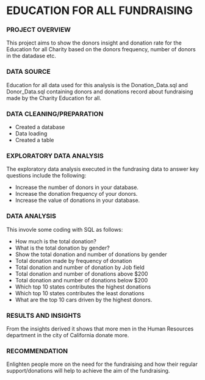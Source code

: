 # EDUCATION FOR ALL FUNDRAISING

### PROJECT OVERVIEW

This project aims to show the donors insight and donation rate for the Education for all Charity based on the donors frequency, number of donors in the datadase etc.

### DATA SOURCE

Education for all data used for this analysis is the Donation_Data.sql and Donor_Data.sql containing donors and donations record about fundraising made by the Charity Education for all.

### DATA CLEANING/PREPARATION

- Created a database
- Data loading
- Created a table

### EXPLORATORY DATA ANALYSIS

The exploratory data analysis executed in the fundrasing data to answer key questions include the following:
- Increase the number of donors in your database.
- Increase the donation frequency of your donors.
- Increase the value of donations in your database.

### DATA ANALYSIS

This invovle some coding with SQL as follows:
- How much is the total donation?
- What is the total donation by gender?
- Show the total donation and number of donations
    by gender
- Total donation made by frequency of donation
- Total donation and number of donation by Job field
- Total donation and number of donations above
    $200
- Total donation and number of donations below
   $200
- Which top 10 states contributes the highest
   donations
- Which top 10 states contributes the least donations
- What are the top 10 cars driven by the highest
   donors.

### RESULTS AND INSIGHTS

From the insights derived it shows that more men in the Human Resources department in the city of California donate more.

### RECOMMENDATION

Enlighten people more on the need for the fundraising and how their regular support/donations will help to achieve the aim of the fundraising.
